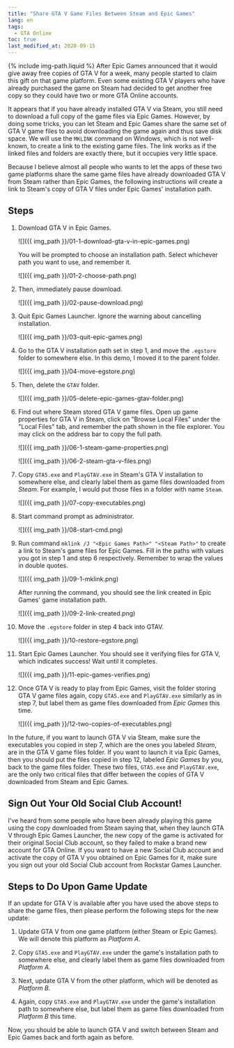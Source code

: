 ```yaml
---
title: "Share GTA V Game Files Between Steam and Epic Games"
lang: en
tags:
  - GTA Online
toc: true
last_modified_at: 2020-09-15
---
```

{% include img-path.liquid %}
After Epic Games announced that it would give away free copies of GTA V for a
week, many people started to claim this gift on that game platform. Even some
existing GTA V players who have already purchased the game on Steam had decided
to get another free copy so they could have two or more GTA Online accounts.

It appears that if you have already installed GTA V via Steam, you still need
to download a full copy of the game files via Epic Games. However, by doing
some tricks, you can let Steam and Epic Games share the same set of GTA V game
files to avoid downloading the game again and thus save disk space. We will use
the `MKLINK` command on Windows, which is not well-known, to create a link to
the existing game files. The link works as if the linked files and folders are
exactly there, but it occupies very little space.

Because I believe almost all people who wants to let the apps of these two game
platforms share the same game files have already downloaded GTA V from Steam
rather than Epic Games, the following instructions will create a link to
Steam's copy of GTA V files under Epic Games' installation path.

## Steps

1.  Download GTA V in Epic Games.

    ![]({{ img_path }}/01-1-download-gta-v-in-epic-games.png)

    You will be prompted to choose an installation path. Select whichever path
    you want to use, and remember it.

    ![]({{ img_path }}/01-2-choose-path.png)

2.  Then, immediately pause download.

    ![]({{ img_path }}/02-pause-download.png)

3.  Quit Epic Games Launcher. Ignore the warning about cancelling installation.

    ![]({{ img_path }}/03-quit-epic-games.png)

4.  Go to the GTA V installation path set in step 1, and move the `.egstore`
    folder to somewhere else. In this demo, I moved it to the parent folder.

    ![]({{ img_path }}/04-move-egstore.png)

5.  Then, delete the `GTAV` folder.

    ![]({{ img_path }}/05-delete-epic-games-gtav-folder.png)

6.  Find out where Steam stored GTA V game files. Open up game properties for
    GTA V in Steam, click on "Browse Local Files" under the "Local Files" tab,
    and remember the path shown in the file explorer. You may click on the
    address bar to copy the full path.

    ![]({{ img_path }}/06-1-steam-game-properties.png)

    ![]({{ img_path }}/06-2-steam-gta-v-files.png)

7.  Copy `GTA5.exe` and `PlayGTAV.exe` in Steam's GTA V installation to
    somewhere else, and clearly label them as game files downloaded from
    *Steam*.  For example, I would put those files in a folder with name
    `Steam`.

    ![]({{ img_path }}/07-copy-executables.png)

8.  Start command prompt as administrator.

    ![]({{ img_path }}/08-start-cmd.png)

9.  Run command `mklink /J "<Epic Games Path>" "<Steam Path>"` to create a link
    to Steam's game files for Epic Games. Fill in the paths with values you got
    in step 1 and step 6 respectively. Remember to wrap the values in double
    quotes.

    ![]({{ img_path }}/09-1-mklink.png)

    After running the command, you should see the link created in Epic Games'
    game installation path.

    ![]({{ img_path }}/09-2-link-created.png)

10. Move the `.egstore` folder in step 4 back into GTAV.

    ![]({{ img_path }}/10-restore-egstore.png)

11. Start Epic Games Launcher. You should see it verifying files for GTA V,
    which indicates success! Wait until it completes.

    ![]({{ img_path }}/11-epic-games-verifies.png)

12. Once GTA V is ready to play from Epic Games, visit the folder storing GTA V
    game files again, copy `GTA5.exe` and `PlayGTAV.exe` similarly as in step
    7, but label them as game files downloaded from *Epic Games* this time.

    ![]({{ img_path }}/12-two-copies-of-executables.png)

In the future, if you want to launch GTA V via Steam, make sure the executables
you copied in step 7, which are the ones you labeled *Steam*, are in the GTA V
game files folder. If you want to launch it via Epic Games, then you should put
the files copied in step 12, labeled *Epic Games* by you, back to the game
files folder. These two files, `GTA5.exe` and `PlayGTAV.exe`, are the only two
critical files that differ between the copies of GTA V downloaded from Steam
and Epic Games.

## Sign Out Your Old Social Club Account!

I've heard from some people who have been already playing this game using the
copy downloaded from Steam saying that, when they launch GTA V through Epic
Games Launcher, the new copy of the game is activated for their original Social
Club account, so they failed to make a brand new account for GTA Online. If you
want to have a new Social Club account and activate the copy of GTA V you
obtained on Epic Games for it, make sure you sign out your old Social Club
account from Rockstar Games Launcher.

## Steps to Do Upon Game Update

If an update for GTA V is available after you have used the above steps to
share the game files, then please perform the following steps for the new
update:

1.  Update GTA V from one game platform (either Steam or Epic Games). We will
    denote this platform as *Platform A*.

2.  Copy `GTA5.exe` and `PlayGTAV.exe` under the game's installation path to
    somewhere else, and clearly label them as game files downloaded from
    *Platform A*.

3.  Next, update GTA V from the other platform, which will be denoted as
    *Platform B*.

4.  Again, copy `GTA5.exe` and `PlayGTAV.exe` under the game's installation
    path to somewhere else, but label them as game files downloaded from
    *Platform B* this time.

Now, you should be able to launch GTA V and switch between Steam and Epic Games
back and forth again as before.

